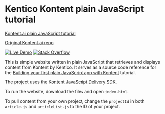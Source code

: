 # Kentico Kontent plain JavaScript tutorial

[Kontent.ai plain JavaScript tutorial](https://kontent.ai/learn/tutorials/develop-apps/get-started/build-your-first-app/?tech=javascript)

[Original Kontent.ai repo](https://github.com/Kontent-ai-Learn/kontent-tutorial-plain-javascript/)

[![Live Demo](https://img.shields.io/badge/live-demo-brightgreen.svg)](https://kentico.github.io/kontent-tutorial-plain-javascript)
[![Stack Overflow](https://img.shields.io/badge/Stack%20Overflow-ASK%20NOW-FE7A16.svg?logo=stackoverflow&logoColor=white)](https://stackoverflow.com/tags/kentico-kontent)

This is simple website written in plain JavaScript that retrieves and displays content from Kontent by Kentico. It serves as a source code reference for the [Building your first plain JavaScript app with Kontent](https://kontent.ai/learn/tutorials/develop-apps/get-started/build-your-first-app?tech=javascript) tutorial.

The project uses the [Kontent JavaScript Delivery SDK](https://github.com/Kentico/kontent-delivery-sdk-js/).

To run the website, download the files and open `index.html`.

To pull content from your own project, change the `projectId` in both `article.js` and `articleList.js` to the ID of your project.
